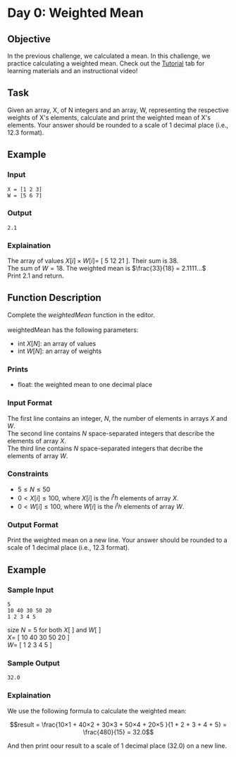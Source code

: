 # Day 0: Weighted Mean

## Objective
In the previous challenge, we calculated a mean. In this challenge, we practice calculating a weighted mean. Check out the [Tutorial](https://www.hackerrank.com/challenges/s10-weighted-mean/tutorial) tab for learning materials and an instructional video!

## Task
Given an array, X, of N integers and an array, W, representing the respective weights of X's elements, calculate and print the weighted mean of X's elements. Your answer should be rounded to a scale of 1 decimal place (i.e., 12.3 format).

## Example
### Input
```
X = [1 2 3] 
W = [5 6 7]
```
### Output
```
2.1
```

### Explaination
The array of values $X[i] × W[i] =$ [ $5$ $12$ $21$ ]. Their sum is $38$. <br>
The sum of $W = 18$. 
The weighted mean is $\frac{33}{18} = 2.1111...$ <br>
Print $2.1$ and return. <br>

## Function Description
Complete the *weightedMean* function in the editor.<br><br>
weightedMean has the following parameters:
- int $X[N]$: an array of values
- int $W[N]$: an array of weights

### Prints
- float: the weighted mean to one decimal place

### Input Format
The first line contains an integer, $N$, the number of elements in arrays $X$ and $W$.<br>
The second line contains $N$ space-separated integers that describe the elements of array $X$.<br>
The third line contains $N$ space-separated integers that decribe the elements of array $W$.

### Constraints
- $5 \leq N \leq 50$
- $0 < X[i] \leq 100$, where $X[i]$ is the $i^th$ elements of array $X$.
- $0 < W[i] \leq 100$, where $W[i]$ is the $i^th$ elements of array $W$.

### Output Format
Print the weighted mean on a new line. Your answer should be rounded to a scale of $1$ decimal place (i.e., $12.3$ format).

## Example
### Sample Input
```
5                 
10 40 30 50 20    
1 2 3 4 5         
```
size $N = 5$ for both $X[$ $]$ and $W[$ $]$ <br>
$X =$ $[$ $10$ $40$ $30$ $50$ $20$ $]$<br>
$W =$ $[$ $1$ $2$ $3$ $4$ $5$ $]$

### Sample Output
```
32.0
```
### Explaination
We use the following formula to calculate the weighted mean:

$$result = \frac{10×1 + 40×2 + 30×3 + 50×4 + 20×5 }{1 + 2 + 3 + 4 + 5} = \frac{480}{15} = 32.0$$

And then print oour result to a scale of $1$ decimal place $(32.0)$ on a new line.
